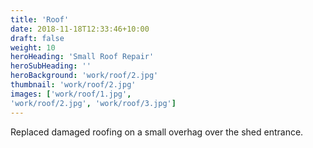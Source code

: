 ```yaml
---
title: 'Roof'
date: 2018-11-18T12:33:46+10:00
draft: false
weight: 10
heroHeading: 'Small Roof Repair'
heroSubHeading: ''
heroBackground: 'work/roof/2.jpg'
thumbnail: 'work/roof/2.jpg'
images: ['work/roof/1.jpg', 
'work/roof/2.jpg', 'work/roof/3.jpg']
---
```


Replaced damaged roofing on a small overhag over the shed entrance.                                         
